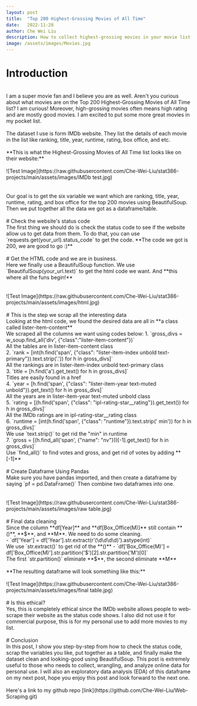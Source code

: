 ```yaml
---
layout: post
title:  "Top 200 Highest-Grossing Movies of All Time"
date:   2022-11-28
author: Che Wei Liu
description: How to collect highest-grossing movies in your movie list using BeautifulSoup
image: /assets/images/Movies.jpg
---
```

# Introduction
<br>
I am a super movie fan and I believe you are as well. Aren't you curious about what movies are on the Top 200 Highest-Grossing Movies of All Time list? I am curious! Moreover, high-grossing movies often means high rating and are mostly good movies. I am excited to put some more great movies in my pocket list.
<br>
<br>
The dataset I use is form IMDb website. They list the details of each movie in the list like ranking, title, year, runtime, rating, box office, and etc.
<br>
<br>
**This is what the Highest-Grossing Movies of All Time list looks like on their website:**
<br>
<br>
![Test Image](https://raw.githubusercontent.com/Che-Wei-Liu/stat386-projects/main/assets/images/IMDb test.jpg)
<br>
<br>
<br>
Our goal is to get the six variable we want which are ranking, title, year, runtime, rating, and box office for the top 200 movies using BeautifulSoup. Then we put together all the data we got as a dataframe/table.  
<br>
<br>
# Check the website's status code
<br>
The first thing we should do is check the status code to see if the website allow us to get data from them.
To do that, you can use `requests.get(your_url).status_code` to get the code. **The code we got is 200, we are good to go :)**
<br>
<br>
# Get the HTML code and we are in business.
<br>
Here we finally use a BeautifulSoup function. We use `BeautifulSoup(your_url.text)` to get the html code we want. And **this where all the funs begin!**
<br>
<br>
<br>
![Test Image](https://raw.githubusercontent.com/Che-Wei-Liu/stat386-projects/main/assets/images/html.jpg)
<br>
<br>
# This is the step we scrap all the interesting data
<br>
Looking at the html code, we found the desired data are all in **a class called lister-item-content**
<br>
We scraped all the columns we want using codes below:
1. `gross_divs = w_soup.find_all('div', {"class":"lister-item-content"})`
<br>All the tables are in lister-item-content class<br>
2. `rank = [int(h.find('span', {"class": "lister-item-index unbold text-primary"}).text.strip('.')) for h in gross_divs]`
<br>All the rankings are in lister-item-index unbold text-primary class<br>
3. `title = [h.find('a').get_text() for h in gross_divs]`
<br>Titles are easily found in a href<br> 
4. `year = [h.find('span', {"class": "lister-item-year text-muted unbold"}).get_text() for h in gross_divs]`
<br>All the years are in lister-item-year text-muted unbold class<br>
5. `rating = [(h.find('span', {"class": "ipl-rating-star__rating"}).get_text()) for h in gross_divs]`
<br>All the IMDb ratings are in ipl-rating-star__rating class<br>
6. `runtime = [int(h.find('span', {"class": "runtime"}).text.strip(' min')) for h in gross_divs]`
<br>We use `text.strip()` to get rid the "min" in runtime<br>
7. `gross = [(h.find_all('span', {"name": "nv"}))[-1].get_text() for h in gross_divs]`
<br>Use `find_all()` to find votes and gross, and get rid of votes by adding **[-1]**
</a>
<br>
<br>
# Create Dataframe Using Pandas
<br>
Make sure you have pandas imported, and then create a dataframe by saying `pf = pd.DataFrame()`
Then combine two dataframes into one.
<br>
<br>
<br>
![Test Image](https://raw.githubusercontent.com/Che-Wei-Liu/stat386-projects/main/assets/images/raw table.jpg)
<br>
<br>
# Final data cleaning
<br>
Since the column **df[Year]** and **df[Box_Office(M)]** still contain **()**, **$**, and **M**. We need to do some cleaning.
<br>
- `df['Year'] = df['Year'].str.extract(r'(\d\d\d\d)').astype(int)`
<br>We use `str.extract()` to get rid of the **()**
- `df['Box_Office(M)'] = df['Box_Office(M)'].str.partition('$')[2].str.partition('M')[0]`
<br>The first `str.partition()` eliminate **$**, the second eliminate **M**
</a>
<br>
<br>
**The resulting dataframe will look something like this:**
<br>
<br>
![Test Image](https://raw.githubusercontent.com/Che-Wei-Liu/stat386-projects/main/assets/images/final table.jpg)
<br>
<br>
# Is this ethical?
<br>
Yes, this is completely ethical since the IMDb website allows people to web-scrape their website as the status code shows. I also did not use it for commercial purpose, this is for my personal use to add more movies to my list.
<br>
<br>
# Conclusion
<br>
In this post, I show you step-by-step from how to check the status code, scrap the variables you like, put together as a table, and finally make the dataset clean and looking-good using BeautifulSoup. This post is extremely useful to those who needs to collect, wrangling, and analyze online data for personal use. I will also an exploratory data analysis (EDA) of this dataframe on my next post, hope you enjoy this post and look forward to the next one.
<br>
<br>
Here's a link to my github repo [link](https://github.com/Che-Wei-Liu/Web-Scraping.git)
<br>
<br>
